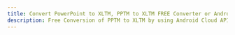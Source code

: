---title: Convert PowerPoint to XLTM, PPTM to XLTM FREE Converter or Android SDKdescription: Free Conversion of PPTM to XLTM by using Android Cloud APIs & SDKs. Also Create, Edit & Render Microsoft Word & OpenOffice documents in the Cloud.---